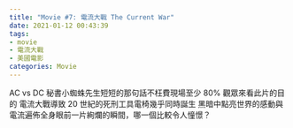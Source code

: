 ```yaml
---
title: "Movie #7: 電流大戰 The Current War"
date: 2021-01-12 00:43:39
tags:
- movie
- 電流大戰
- 美國電影
categories: Movie
---
```


AC vs DC
秘書小蜘蛛先生短短的那句話不枉費現場至少 80% 觀眾來看此片的目的
電流大戰導致 20 世紀的死刑工具電椅幾乎同時誕生
黑暗中點亮世界的感動與電流遍佈全身眼前一片絢爛的瞬間，哪一個比較令人憧憬？